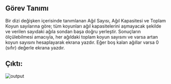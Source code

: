 ## Görev Tanımı

Bir dizi değişken içerisinde tanımlanan Ağıl Sayısı, Ağıl Kapasitesi ve Toplam Koyun sayılarına göre; tüm
koyunları ağıl kapasitelerini aşmayacak şekilde ve verilen sayıdaki ağıla sondan başa doğru yerleştir.
Sonuçların ölçülebilmesi amacıyla, her ağıldaki toplam koyun sayısını ve varsa artan koyun sayısını
hesaplayarak ekrana yazdır. Eğer boş kalan ağıllar varsa 0 (sıfır) değerle ekrana yazdır.

## Çıktı: 

![output](https://user-images.githubusercontent.com/82964908/199026608-150a0c4c-42d8-4ef0-9f2b-5608eff908d3.jpg)
